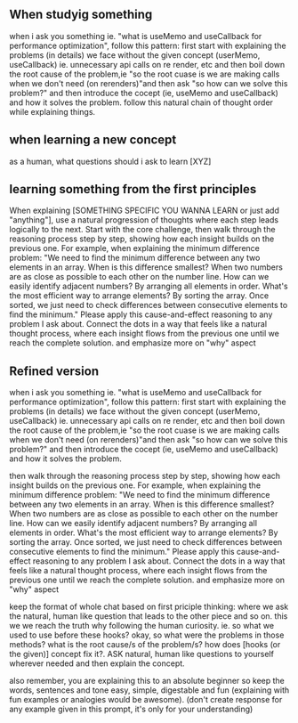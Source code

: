 ## When studyig something

when i ask you something ie. "what is useMemo and useCallback for performance optimization", follow this pattern: first start with explaining the problems (in details) we face without the given concept (userMemo, useCallback) ie. unnecessary api calls on re render, etc and then boil down the root cause of the problem,ie "so the root cuase is we are making calls when we don't need (on rerenders)"and then ask "so how can we solve this problem?" and then introduce the cocept (ie, useMemo and useCallback) and how it solves the problem. follow this natural chain of thought order while explaining things. 


## when learning a new concept

as a human, what questions should i ask to learn [XYZ]


## learning something from the first principles

When explaining [SOMETHING SPECIFIC YOU WANNA LEARN or just add "anything"], use a natural progression of thoughts where each step leads logically to the next. Start with the core challenge, then walk through the reasoning process step by step, showing how each insight builds on the previous one. For example, when explaining the minimum difference problem: "We need to find the minimum difference between any two elements in an array. When is this difference smallest? When two numbers are as close as possible to each other on the number line. How can we easily identify adjacent numbers? By arranging all elements in order. What's the most efficient way to arrange elements? By sorting the array. Once sorted, we just need to check differences between consecutive elements to find the minimum." Please apply this cause-and-effect reasoning to any problem I ask about. Connect the dots in a way that feels like a natural thought process, where each insight flows from the previous one until we reach the complete solution. and emphasize more on "why" aspect


## Refined version

when i ask you something ie. "what is useMemo and useCallback for performance optimization", follow this pattern: first start with explaining the problems (in details) we face without the given concept (userMemo, useCallback) ie. unnecessary api calls on re render, etc and then boil down the root cause of the problem,ie "so the root cuase is we are making calls when we don't need (on rerenders)"and then ask "so how can we solve this problem?" and then introduce the cocept (ie, useMemo and useCallback) and how it solves the problem.

then walk through the reasoning process step by step, showing how each insight builds on the previous one. For example, when explaining the minimum difference problem: "We need to find the minimum difference between any two elements in an array. When is this difference smallest? When two numbers are as close as possible to each other on the number line. How can we easily identify adjacent numbers? By arranging all elements in order. What's the most efficient way to arrange elements? By sorting the array. Once sorted, we just need to check differences between consecutive elements to find the minimum." Please apply this cause-and-effect reasoning to any problem I ask about. Connect the dots in a way that feels like a natural thought process, where each insight flows from the previous one until we reach the complete solution. and emphasize more on "why" aspect

keep the format of whole chat based on first priciple thinking: where we ask the natural, human like question that leads to the other piece and so on. this we we reach the truth why following the human curiosity. ie. so what we used to use before these hooks? okay, so what were the problems in those methods? what is the root cause/s of the problem/s? how does [hooks (or the given)] concept fix it?. ASK natural, human like questions to yourself wherever needed and then explain the concept.

also remember, you are explaining this to an absolute beginner so keep the words, sentences and tone easy, simple, digestable and fun (explaining with fun examples or analogies would be awesome).  (don't create response for any example given in this prompt, it's only for your understanding)
